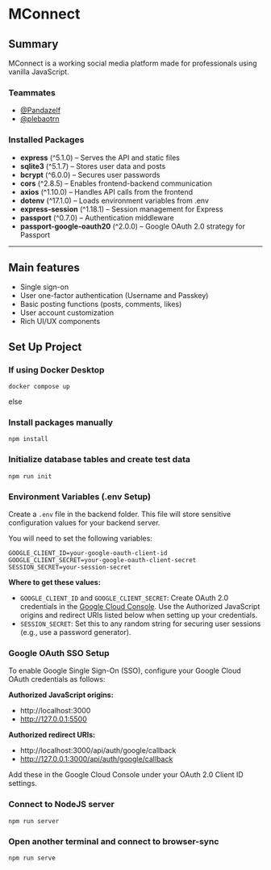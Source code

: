 # MConnect

## Summary

MConnect is a working social media platform made for professionals using vanilla JavaScript.

### Teammates
- [@Pandazelf](https://github.com/Pandazelf)
- [@plebaotrn](https://github.com/plebaotrn)

### Installed Packages

- **express** (^5.1.0) – Serves the API and static files
- **sqlite3** (^5.1.7) – Stores user data and posts
- **bcrypt** (^6.0.0) – Secures user passwords
- **cors** (^2.8.5) – Enables frontend-backend communication
- **axios** (^1.10.0) – Handles API calls from the frontend
- **dotenv** (^17.1.0) – Loads environment variables from .env
- **express-session** (^1.18.1) – Session management for Express
- **passport** (^0.7.0) – Authentication middleware
- **passport-google-oauth20** (^2.0.0) – Google OAuth 2.0 strategy for Passport

--------
## Main features

- Single sign-on
- User one-factor authentication (Username and Passkey)
- Basic posting functions (posts, comments, likes)
- User account customization
- Rich UI/UX components

## Set Up Project

### If using Docker Desktop
```docker compose up```

else
### Install packages manually

`npm install`

### Initialize database tables and create test data

`npm run init`

### Environment Variables (.env Setup)

Create a `.env` file in the backend folder. This file will store sensitive configuration values for your backend server.

You will need to set the following variables:

```
GOOGLE_CLIENT_ID=your-google-oauth-client-id
GOOGLE_CLIENT_SECRET=your-google-oauth-client-secret
SESSION_SECRET=your-session-secret
```

**Where to get these values:**
- `GOOGLE_CLIENT_ID` and `GOOGLE_CLIENT_SECRET`: Create OAuth 2.0 credentials in the [Google Cloud Console](https://console.cloud.google.com/apis/credentials). Use the Authorized JavaScript origins and redirect URIs listed below when setting up your credentials.
- `SESSION_SECRET`: Set this to any random string for securing user sessions (e.g., use a password generator).

### Google OAuth SSO Setup

To enable Google Single Sign-On (SSO), configure your Google Cloud OAuth credentials as follows:

**Authorized JavaScript origins:**
- http://localhost:3000
- http://127.0.0.1:5500

**Authorized redirect URIs:**
- http://localhost:3000/api/auth/google/callback
- http://127.0.0.1:3000/api/auth/google/callback

Add these in the Google Cloud Console under your OAuth 2.0 Client ID settings.

### Connect to NodeJS server
`npm run server`

### Open another terminal and connect to browser-sync
`npm run serve`
